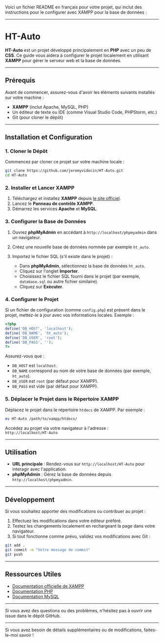 Voici un fichier README en français pour votre projet, qui inclut des instructions pour le configurer avec XAMPP pour la base de données :

---

# HT-Auto

**HT-Auto** est un projet développé principalement en **PHP** avec un peu de **CSS**. Ce guide vous aidera à configurer le projet localement en utilisant **XAMPP** pour gérer le serveur web et la base de données.

---

## Prérequis

Avant de commencer, assurez-vous d'avoir les éléments suivants installés sur votre machine :

- **XAMPP** (inclut Apache, MySQL, PHP)
- Un éditeur de texte ou IDE (comme Visual Studio Code, PHPStorm, etc.)
- Git (pour cloner le dépôt)

---

## Installation et Configuration

### 1. Cloner le Dépôt

Commencez par cloner ce projet sur votre machine locale :

```bash
git clone https://github.com/jeremyvidocin/HT-Auto.git
cd HT-Auto
```

### 2. Installer et Lancer XAMPP

1. Téléchargez et installez **XAMPP** depuis [le site officiel](https://www.apachefriends.org/fr/index.html).
2. Lancez le **Panneau de contrôle XAMPP**.
3. Démarrez les services **Apache** et **MySQL**.

### 3. Configurer la Base de Données

1. Ouvrez **phpMyAdmin** en accédant à `http://localhost/phpmyadmin` dans un navigateur.
2. Créez une nouvelle base de données nommée par exemple `ht_auto`.

3. Importez le fichier SQL (s'il existe dans le projet) :
   - Dans **phpMyAdmin**, sélectionnez la base de données `ht_auto`.
   - Cliquez sur l'onglet **Importer**.
   - Choisissez le fichier SQL fourni dans le projet (par exemple, `database.sql` ou autre fichier similaire).
   - Cliquez sur **Exécuter**.

### 4. Configurer le Projet

Si un fichier de configuration (comme `config.php`) est présent dans le projet, mettez-le à jour avec vos informations locales. Exemple :

```php
<?php
define('DB_HOST', 'localhost');
define('DB_NAME', 'ht_auto');
define('DB_USER', 'root');
define('DB_PASS', '');
?>
```

Assurez-vous que :
- `DB_HOST` est `localhost`.
- `DB_NAME` correspond au nom de votre base de données (par exemple, `ht_auto`).
- `DB_USER` est `root` (par défaut pour XAMPP).
- `DB_PASS` est vide (par défaut pour XAMPP).

### 5. Déplacer le Projet dans le Répertoire XAMPP

Déplacez le projet dans le répertoire `htdocs` de XAMPP. Par exemple :

```bash
mv HT-Auto /path/to/xampp/htdocs/
```

Accédez au projet via votre navigateur à l'adresse :  
`http://localhost/HT-Auto`

---

## Utilisation

- **URL principale** : Rendez-vous sur `http://localhost/HT-Auto` pour interagir avec l'application.
- **phpMyAdmin** : Gérez la base de données depuis `http://localhost/phpmyadmin`.

---

## Développement

Si vous souhaitez apporter des modifications ou contribuer au projet :

1. Effectuez les modifications dans votre éditeur préféré.
2. Testez les changements localement en rechargeant la page dans votre navigateur.
3. Si tout fonctionne comme prévu, validez vos modifications avec Git :

```bash
git add .
git commit -m "Votre message de commit"
git push
```

---

## Ressources Utiles

- [Documentation officielle de XAMPP](https://www.apachefriends.org/fr/index.html)
- [Documentation PHP](https://www.php.net/manual/fr/)
- [Documentation MySQL](https://dev.mysql.com/doc/)

---


Si vous avez des questions ou des problèmes, n'hésitez pas à ouvrir une issue dans le dépôt GitHub.

--- 

Si vous avez besoin de détails supplémentaires ou de modifications, faites-le-moi savoir !
